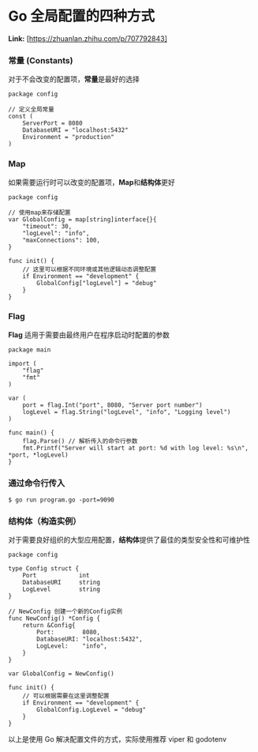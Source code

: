 # Go 全局配置的四种方式



 **Link:** [https://zhuanlan.zhihu.com/p/707792843]

### 常量 (Constants)  

对于不会改变的配置项，**常量**是最好的选择

```
package config
​
// 定义全局常量
const (
    ServerPort = 8080
    DatabaseURI = "localhost:5432"
    Environment = "production"
)

```
### Map  

如果需要运行时可以改变的配置项，**Map**和**结构体**更好

```
package config
​
// 使用map来存储配置
var GlobalConfig = map[string]interface{}{
    "timeout": 30,
    "logLevel": "info",
    "maxConnections": 100,
}
​
func init() {
    // 这里可以根据不同环境或其他逻辑动态调整配置
    if Environment == "development" {
        GlobalConfig["logLevel"] = "debug"
    }
}

```
### Flag  

**Flag** 适用于需要由最终用户在程序启动时配置的参数

```
package main
​
import (
    "flag"
    "fmt"
)
​
var (
    port = flag.Int("port", 8080, "Server port number")
    logLevel = flag.String("logLevel", "info", "Logging level")
)
​
func main() {
    flag.Parse() // 解析传入的命令行参数
    fmt.Printf("Server will start at port: %d with log level: %s\n", *port, *logLevel)
}

```
### 通过命令行传入  
```
$ go run program.go -port=9090 
```
### 结构体（构造实例）  

对于需要良好组织的大型应用配置，**结构体**提供了最佳的类型安全性和可维护性

```
package config
​
type Config struct {
    Port            int
    DatabaseURI     string
    LogLevel        string
}
​
// NewConfig 创建一个新的Config实例
func NewConfig() *Config {
    return &Config{
        Port:        8080,
        DatabaseURI: "localhost:5432",
        LogLevel:    "info",
    }
}
​
var GlobalConfig = NewConfig()
​
func init() {
    // 可以根据需要在这里调整配置
    if Environment == "development" {
        GlobalConfig.LogLevel = "debug"
    }
}

```

以上是使用 Go 解决配置文件的方式，实际使用推荐 viper 和 godotenv

